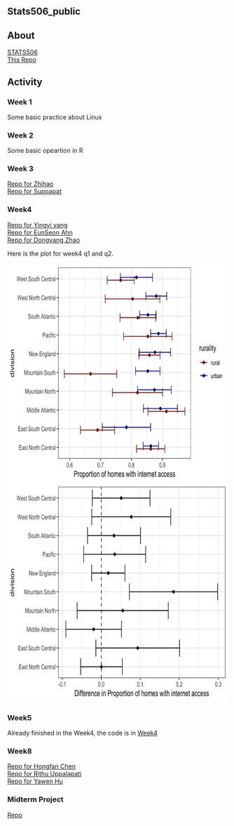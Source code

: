 ## Stats506_public

## About
[STATS506](https://jbhender.github.io/Stats506/F20/)  
[This Repo](https://github.com/ZhihaoXu/Stats506_public)

## Activity

### Week 1 
Some basic practice about Linux
### Week 2 
Some basic opeartion in R
### Week 3 
[Repo for Zhihao](https://github.com/skorsu/Stats506_public)  
[Repo for Suppapat](https://github.com/skorsu/Stats506_public)

### Week4  
[Repo for Yingyi yang](https://github.com/YingyiYang/Stats506_public)  
[Repo for EunSeon Ahn](https://github.com/EunseonAhn/Stats506_public)  
[Repo for Dongyang Zhao](https://github.com/zhaodyleo/STATS506_F20)

Here is the plot for week4 q1 and q2.
<div align="left"><img src="./activities/week4/w4_p2_q1_plot.png" width="700px" height="500px" alt="q1" align=left></div>  
<div align="left"><img src="./activities/week4/w4_p2_q2_plot.png" width="700px" height="500px" alt="q2"></div>  

### Week5
Already finished in the Week4, the code is in [Week4](https://github.com/ZhihaoXu/Stats506_public/tree/master/activities/week4)

### Week8
[Repo for Hongfan Chen](https://github.com/HongfanChen/Stats506_public)   
[Repo for Rithu Uppalapati](https://github.com/rurithu/Stats506_public)  
[Repo for Yawen Hu](https://github.com/yawenh/Stats506_public)

### Midterm Project
[Repo](https://github.com/ZhihaoXu/Stats506_midproject)
